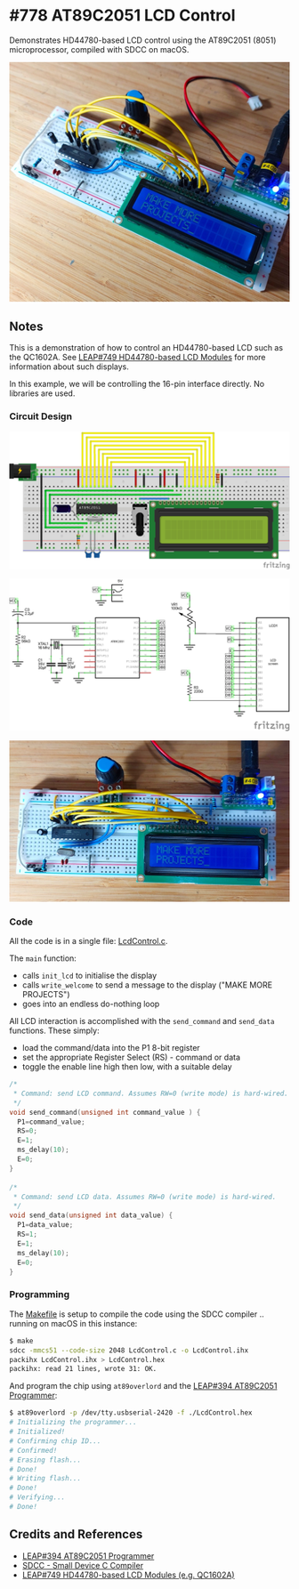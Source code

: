 # #778 AT89C2051 LCD Control

Demonstrates HD44780-based LCD control using the AT89C2051 (8051) microprocessor, compiled with SDCC on macOS.

![Build](./assets/LcdControl_build.jpg?raw=true)

## Notes

This is a demonstration of how to control an HD44780-based LCD such as the QC1602A.
See [LEAP#749 HD44780-based LCD Modules](../../../Electronics101/HD44780/) for more information about such displays.

In this example, we will be controlling the 16-pin interface directly. No libraries are used.

### Circuit Design

![bb](./assets/LcdControl_bb.jpg?raw=true)

![schematic](./assets/LcdControl_schematic.jpg?raw=true)

![bb_build](./assets/LcdControl_bb_build.jpg?raw=true)

### Code

All the code is in a single file: [LcdControl.c](./LcdControl.c).

The `main` function:

* calls `init_lcd` to initialise the display
* calls `write_welcome` to send a message to the display ("MAKE MORE PROJECTS")
* goes into an endless do-nothing loop

All LCD interaction is accomplished with the `send_command` and `send_data` functions.
These simply:

* load the command/data into the P1 8-bit register
* set the appropriate Register Select (RS) - command or data
* toggle the enable line high then low, with a suitable delay

```c
/*
 * Command: send LCD command. Assumes RW=0 (write mode) is hard-wired.
 */
void send_command(unsigned int command_value ) {
  P1=command_value;
  RS=0;
  E=1;
  ms_delay(10);
  E=0;
}

/*
 * Command: send LCD data. Assumes RW=0 (write mode) is hard-wired.
 */
void send_data(unsigned int data_value) {
  P1=data_value;
  RS=1;
  E=1;
  ms_delay(10);
  E=0;
}
```

### Programming

The [Makefile](./Makefile) is setup to compile the code using the SDCC compiler .. running on macOS in this instance:

```sh
$ make
sdcc -mmcs51 --code-size 2048 LcdControl.c -o LcdControl.ihx
packihx LcdControl.ihx > LcdControl.hex
packihx: read 21 lines, wrote 31: OK.
```

And program the chip using `at89overlord` and
the [LEAP#394 AT89C2051 Programmer](../Programmer/):

```sh
$ at89overlord -p /dev/tty.usbserial-2420 -f ./LcdControl.hex
# Initializing the programmer...
# Initialized!
# Confirming chip ID...
# Confirmed!
# Erasing flash...
# Done!
# Writing flash...
# Done!
# Verifying...
# Done!
```

## Credits and References

* [LEAP#394 AT89C2051 Programmer](../Programmer/)
* [SDCC - Small Device C Compiler](https://sdcc.sourceforge.net/)
* [LEAP#749 HD44780-based LCD Modules (e.g. QC1602A)](../../../Electronics101/HD44780/)
